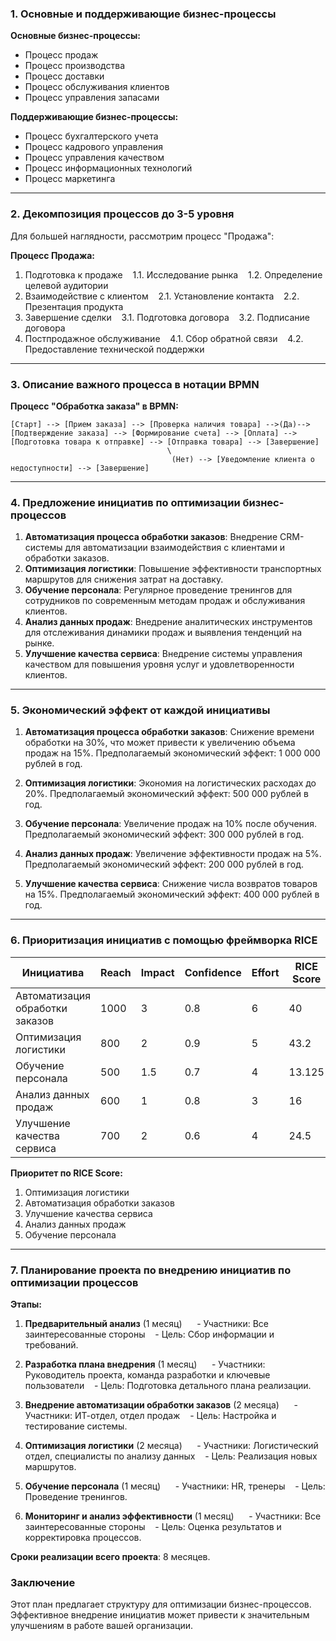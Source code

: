 ### 1. Основные и поддерживающие бизнес-процессы

**Основные бизнес-процессы:**

- Процесс продаж
- Процесс производства
- Процесс доставки
- Процесс обслуживания клиентов
- Процесс управления запасами

**Поддерживающие бизнес-процессы:**

- Процесс бухгалтерского учета
- Процесс кадрового управления
- Процесс управления качеством
- Процесс информационных технологий
- Процесс маркетинга

---

### 2. Декомпозиция процессов до 3-5 уровня

Для большей наглядности, рассмотрим процесс "Продажа":

**Процесс Продажа:**
1. Подготовка к продаже
   1.1. Исследование рынка
   1.2. Определение целевой аудитории
2. Взаимодействие с клиентом
   2.1. Установление контакта
   2.2. Презентация продукта
3. Завершение сделки
   3.1. Подготовка договора
   3.2. Подписание договора
4. Постпродажное обслуживание
   4.1. Сбор обратной связи
   4.2. Предоставление технической поддержки

---

### 3. Описание важного процесса в нотации BPMN

**Процесс "Обработка заказа" в BPMN:**

```plaintext
[Старт] --> [Прием заказа] --> [Проверка наличия товара] -->(Да)--> [Подтверждение заказа] --> [Формирование счета] --> [Оплата] --> [Подготовка товара к отправке] --> [Отправка товара] --> [Завершение]
                                   \
                                    (Нет) --> [Уведомление клиента о недоступности] --> [Завершение]
```

---

### 4. Предложение инициатив по оптимизации бизнес-процессов

1. **Автоматизация процесса обработки заказов**: Внедрение CRM-системы для автоматизации взаимодействия с клиентами и обработки заказов.
2. **Оптимизация логистики**: Повышение эффективности транспортных маршрутов для снижения затрат на доставку.
3. **Обучение персонала**: Регулярное проведение тренингов для сотрудников по современным методам продаж и обслуживания клиентов.
4. **Анализ данных продаж**: Внедрение аналитических инструментов для отслеживания динамики продаж и выявления тенденций на рынке.
5. **Улучшение качества сервиса**: Внедрение системы управления качеством для повышения уровня услуг и удовлетворенности клиентов.

---

### 5. Экономический эффект от каждой инициативы

1. **Автоматизация процесса обработки заказов**: Снижение времени обработки на 30%, что может привести к увеличению объема продаж на 15%. Предполагаемый экономический эффект: 1 000 000 рублей в год.
  
2. **Оптимизация логистики**: Экономия на логистических расходах до 20%. Предполагаемый экономический эффект: 500 000 рублей в год.

3. **Обучение персонала**: Увеличение продаж на 10% после обучения. Предполагаемый экономический эффект: 300 000 рублей в год.

4. **Анализ данных продаж**: Увеличение эффективности продаж на 5%. Предполагаемый экономический эффект: 200 000 рублей в год.

5. **Улучшение качества сервиса**: Снижение числа возвратов товаров на 15%. Предполагаемый экономический эффект: 400 000 рублей в год.

---

### 6. Приоритизация инициатив с помощью фреймворка RICE

| Инициатива | Reach | Impact | Confidence | Effort | RICE Score |
|--------------------------------------|----------|--------|------------|--------|------------|
| Автоматизация обработки заказов | 1000 | 3 | 0.8 | 6 | 40 |
| Оптимизация логистики | 800 | 2 | 0.9 | 5 | 43.2 |
| Обучение персонала | 500 | 1.5 | 0.7 | 4 | 13.125 |
| Анализ данных продаж | 600 | 1 | 0.8 | 3 | 16 |
| Улучшение качества сервиса | 700 | 2 | 0.6 | 4 | 24.5 |

**Приоритет по RICE Score:**

1. Оптимизация логистики
2. Автоматизация обработки заказов
3. Улучшение качества сервиса
4. Анализ данных продаж
5. Обучение персонала

---

### 7. Планирование проекта по внедрению инициатив по оптимизации процессов

**Этапы:**
1. **Предварительный анализ** (1 месяц)  
   - Участники: Все заинтересованные стороны
   - Цель: Сбор информации и требований.

2. **Разработка плана внедрения** (1 месяц)  
   - Участники: Руководитель проекта, команда разработки и ключевые пользователи
   - Цель: Подготовка детального плана реализации.

3. **Внедрение автоматизации обработки заказов** (2 месяца)  
   - Участники: ИТ-отдел, отдел продаж
   - Цель: Настройка и тестирование системы.

4. **Оптимизация логистики** (2 месяца)  
   - Участники: Логистический отдел, специалисты по анализу данных
   - Цель: Реализация новых маршрутов.

5. **Обучение персонала** (1 месяц)  
   - Участники: HR, тренеры
   - Цель: Проведение тренингов.

6. **Мониторинг и анализ эффективности** (1 месяц)  
   - Участники: Все заинтересованные стороны
   - Цель: Оценка результатов и корректировка процессов.

**Сроки реализации всего проекта**: 8 месяцев.

### Заключение

Этот план предлагает структуру для оптимизации бизнес-процессов. Эффективное внедрение инициатив может привести к значительным улучшениям в работе вашей организации. 

